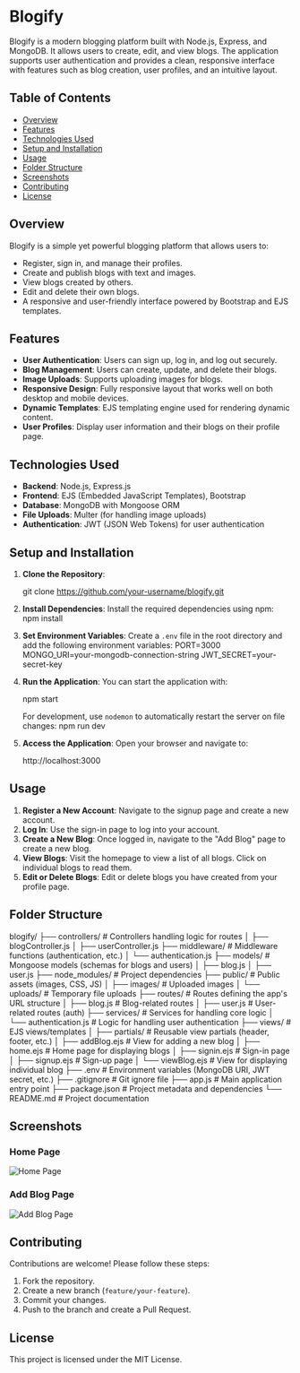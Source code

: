 # Blogify

Blogify is a modern blogging platform built with Node.js, Express, and MongoDB. It allows users to create, edit, and view blogs. The application supports user authentication and provides a clean, responsive interface with features such as blog creation, user profiles, and an intuitive layout.

## Table of Contents
- [Overview](#overview)
- [Features](#features)
- [Technologies Used](#technologies-used)
- [Setup and Installation](#setup-and-installation)
- [Usage](#usage)
- [Folder Structure](#folder-structure)
- [Screenshots](#screenshots)
- [Contributing](#contributing)
- [License](#license)

## Overview
Blogify is a simple yet powerful blogging platform that allows users to:
- Register, sign in, and manage their profiles.
- Create and publish blogs with text and images.
- View blogs created by others.
- Edit and delete their own blogs.
- A responsive and user-friendly interface powered by Bootstrap and EJS templates.

## Features
- **User Authentication**: Users can sign up, log in, and log out securely.
- **Blog Management**: Users can create, update, and delete their blogs.
- **Image Uploads**: Supports uploading images for blogs.
- **Responsive Design**: Fully responsive layout that works well on both desktop and mobile devices.
- **Dynamic Templates**: EJS templating engine used for rendering dynamic content.
- **User Profiles**: Display user information and their blogs on their profile page.

## Technologies Used
- **Backend**: Node.js, Express.js
- **Frontend**: EJS (Embedded JavaScript Templates), Bootstrap
- **Database**: MongoDB with Mongoose ORM
- **File Uploads**: Multer (for handling image uploads)
- **Authentication**: JWT (JSON Web Tokens) for user authentication

## Setup and Installation

1. **Clone the Repository**:
 
   git clone https://github.com/your-username/blogify.git

2. **Install Dependencies**:
   Install the required dependencies using npm:
   npm install

3. **Set Environment Variables**:
   Create a `.env` file in the root directory and add the following environment variables:
   PORT=3000
   MONGO_URI=your-mongodb-connection-string
   JWT_SECRET=your-secret-key

4. **Run the Application**:
   You can start the application with:

   npm start

   For development, use `nodemon` to automatically restart the server on file changes:
   npm run dev

5. **Access the Application**:
   Open your browser and navigate to:

   http://localhost:3000


## Usage

1. **Register a New Account**: Navigate to the signup page and create a new account.
2. **Log In**: Use the sign-in page to log into your account.
3. **Create a New Blog**: Once logged in, navigate to the "Add Blog" page to create a new blog.
4. **View Blogs**: Visit the homepage to view a list of all blogs. Click on individual blogs to read them.
5. **Edit or Delete Blogs**: Edit or delete blogs you have created from your profile page.

## Folder Structure

blogify/
├── controllers/          # Controllers handling logic for routes
│   ├── blogController.js
│   ├── userController.js
├── middleware/           # Middleware functions (authentication, etc.)
│   └── authentication.js
├── models/               # Mongoose models (schemas for blogs and users)
│   ├── blog.js
│   ├── user.js
├── node_modules/         # Project dependencies
├── public/               # Public assets (images, CSS, JS)
│   ├── images/           # Uploaded images
│   └── uploads/          # Temporary file uploads
├── routes/               # Routes defining the app's URL structure
│   ├── blog.js           # Blog-related routes
│   ├── user.js           # User-related routes (auth)
├── services/             # Services for handling core logic
│   └── authentication.js # Logic for handling user authentication
├── views/                # EJS views/templates
│   ├── partials/         # Reusable view partials (header, footer, etc.)
│   ├── addBlog.ejs       # View for adding a new blog
│   ├── home.ejs          # Home page for displaying blogs
│   ├── signin.ejs        # Sign-in page
│   ├── signup.ejs        # Sign-up page
│   └── viewBlog.ejs      # View for displaying individual blog
├── .env                  # Environment variables (MongoDB URI, JWT secret, etc.)
├── .gitignore            # Git ignore file
├── app.js                # Main application entry point
├── package.json          # Project metadata and dependencies
└── README.md             # Project documentation


## Screenshots
### Home Page
![Home Page](http://localhost:8000/)

### Add Blog Page
![Add Blog Page]((http://localhost:8000/blog/add-new))

## Contributing
Contributions are welcome! Please follow these steps:
1. Fork the repository.
2. Create a new branch (`feature/your-feature`).
3. Commit your changes.
4. Push to the branch and create a Pull Request.

## License
This project is licensed under the MIT License.